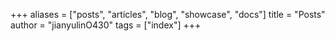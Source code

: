 +++
aliases = ["posts", "articles", "blog", "showcase", "docs"]
title = "Posts"
author = "jianyulinO430"
tags = ["index"]
+++
